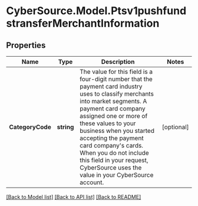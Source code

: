 # CyberSource.Model.Ptsv1pushfundstransferMerchantInformation
## Properties

Name | Type | Description | Notes
------------ | ------------- | ------------- | -------------
**CategoryCode** | **string** | The value for this field is a four-digit number that the payment card industry uses to  classify merchants into market segments. A payment card company assigned one or more of  these values to your business when you started accepting the payment card company&#39;s cards.  When you do not include this field in your request, CyberSource uses the value in your CyberSource account.  | [optional] 

[[Back to Model list]](../README.md#documentation-for-models) [[Back to API list]](../README.md#documentation-for-api-endpoints) [[Back to README]](../README.md)

